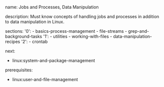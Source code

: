 name: Jobs and Processes, Data Manipulation

description: Must know concepts of handling jobs and processes in addition to data manipulation in Linux.

sections:
  '0':
    - basics-process-management
    - file-streams
    - grep-and-background-tasks
  '1':
    - utilities
    - working-with-files
    - data-manipulation-recipes
  '2':
    - crontab

next:
  - linux:system-and-package-management

prerequisites:
  - linux:user-and-file-management